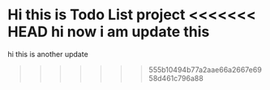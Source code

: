 Hi this is Todo List project
<<<<<<< HEAD
hi now i am update this
=======
hi this is another update
>>>>>>> 555b10494b77a2aae66a2667e6958d461c796a88
